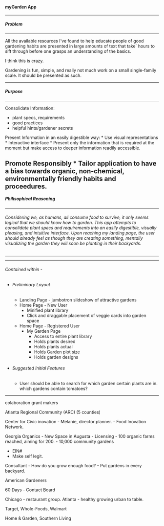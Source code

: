 #### myGarden App
---
##### Problem
---
All the available resources I've found to help educate people of good gardening habits are presented in large amounts of text that take` hours to sift through before one grasps an understanding of the basics.

I think this is crazy. 

Gardening is fun, simple, and really not much work on a small single-family scale. It should be presented as such.

---

##### Purpose
---
Consolidate Information: 
  * plant specs, requirements
  * good practices
  * helpful hints/gardener secrets

Present Information in an easily digestible way:
    * Use visual representations
    * Interactive interface
    * Present only the information that is required at the moment but make access to deeper information readily accessible.

Promote Responsibly
    * Tailor application to have a bias towards organic, non-chemical, environmentally friendly habits and proceedures.
---

##### Philisophical Reasoning
---
###### Considering we, as humans, all consume food to survive, it only seems logical that we should know how to garden.  This app attempts to consolidate plant specs and requirements into an easily digestible, visually pleasing, and intuitive interface.  Upon reaching my landing page, the user should already feel as though they are creating something, mentally visualizing the garden they will soon be planting in their backyards.
---
---
###### Contained within -
* ###### Preliminary Layout
    * Landing Page - jumbotron slideshow of attractive gardens
    * Home Page - New User
        * Minified plant library
        * Click and draggable placement of veggie cards into garden space
    * Home Page - Registered User
        * My Garden Page
            *  Access to entire plant library
            *  Holds plants desired
            *  Holds plants actual
            *  Holds Garden plot size
            *  Holds garden designs

* ###### Suggested Initial Features
    * User should be able to search for which garden certain plants are in.  which gardens contain tomatoes?

------















colaboration
grant makers


Atlanta Regional Community (ARC) (5 counties)

Center for Civic inovation
    - Melanie, director planner.
    - Food Inovation Network.


Georgia Organics
    - New Space in Augusta
    - Licensing
    - 100 organic farms reached, aiming for 200.
    - 10,000 community gardens

- EIN#
- Make self legit.

Consultant
    - How do you grow enough food?
    - Put gardens in every backyard.


American Gardeners


60 Days - Contact Board

Chicago - restaurant group.
Atlanta - healthy growing urban to table.

Target, Whole-Foods, Walmart

Home & Garden, Southern Living


